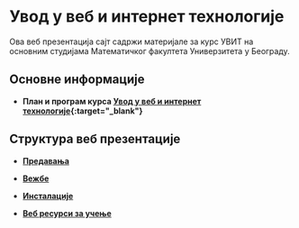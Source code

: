 # Увод у веб и интернет технологије

Ова веб презентација сајт садржи материјале за курс УВИТ на основним студијама Математичког факултета Универзитета у Београду.

## Основне информације

* **План и програм курса [Увод у веб и интернет технологије](/predavanja/info/R130_-_Uvod_u_veb_i_internet_tehnologije.pdf){:target="_blank"}**

## Структура веб презентације

* **[Предавања](/predavanja/README.md)**

* **[Вежбе](/vezbe/README.md)**

* **[Инсталације](/INSTALACIJE.md)**

* **[Веб ресурси за учење](/VEB-RESURSI-ZA-UCENJE.md)**
